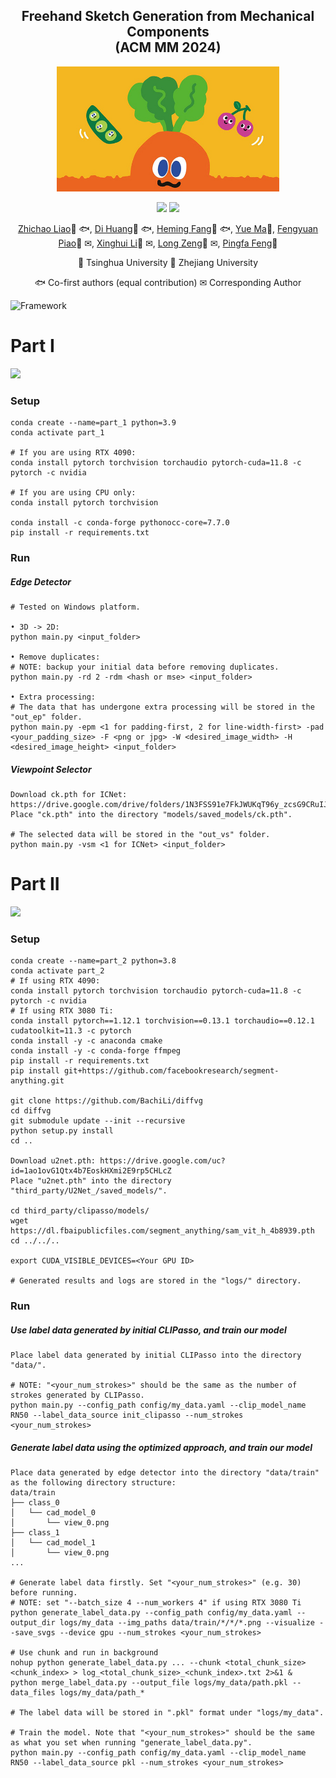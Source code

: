 <!-- # Freehand Sketch Generation from Mechanical Components

## ACM MM 2024 -->

<div align="center">
<h2>Freehand Sketch Generation from Mechanical Components </center> <br> <center>(ACM MM 2024)</h2>
<div align="center">  <img src='images/momohuhuhuluobo.jpg' style="height:200px"></img>  </div>

<a href='https://mcfreeskegen.github.io/'><img src='https://img.shields.io/badge/Project-Page-Green'></a>
<a href='https://arxiv.org/abs/2408.05966'><img src='https://img.shields.io/badge/ArXiv-2408.05966-red'></a> 

[Zhichao Liao](https://scholar.google.com/citations?user=4eRwbOEAAAAJ&hl=zh-CN&authuser=1)🥕 🐟, [Di Huang](https://di-huang.github.io/)🥕 🐟, [Heming Fang]()🍎 🐟, [Yue Ma]()🥕, [Fengyuan Piao]()🥕 ✉, 
[Xinghui Li]()🥕 ✉, [Long Zeng]()🥕 ✉, [Pingfa Feng]()🥕 <br/>


🥕 Tsinghua University  🍎 Zhejiang University

🐟 Co-first authors (equal contribution)   ✉ Corresponding Author


<!--
[<a href="https://mcfreeskegen.github.io/">Project Website</a>] | [<a href="https://arxiv.org/abs/2408.05966">Paper</a>] -->
</div>

![Framework](images/framework.png)



# Part I
![](../archive/result_img.png)
### Setup
```
conda create --name=part_1 python=3.9
conda activate part_1

# If you are using RTX 4090:
conda install pytorch torchvision torchaudio pytorch-cuda=11.8 -c pytorch -c nvidia

# If you are using CPU only:
conda install pytorch torchvision

conda install -c conda-forge pythonocc-core=7.7.0
pip install -r requirements.txt
```
### Run
##### Edge Detector
```
# Tested on Windows platform.

• 3D -> 2D:
python main.py <input_folder>

• Remove duplicates:
# NOTE: backup your initial data before removing duplicates.
python main.py -rd 2 -rdm <hash or mse> <input_folder>

• Extra processing:
# The data that has undergone extra processing will be stored in the "out_ep" folder.
python main.py -epm <1 for padding-first, 2 for line-width-first> -pad <your_padding_size> -F <png or jpg> -W <desired_image_width> -H <desired_image_height> <input_folder>
```
##### Viewpoint Selector
```
Download ck.pth for ICNet: https://drive.google.com/drive/folders/1N3FSS91e7FkJWUKqT96y_zcsG9CRuIJw
Place "ck.pth" into the directory "models/saved_models/ck.pth".

# The selected data will be stored in the "out_vs" folder.
python main.py -vsm <1 for ICNet> <input_folder>
```


# Part II
![](../archive/architecture.png)
### Setup
```
conda create --name=part_2 python=3.8
conda activate part_2
# If using RTX 4090:
conda install pytorch torchvision torchaudio pytorch-cuda=11.8 -c pytorch -c nvidia
# If using RTX 3080 Ti:
conda install pytorch==1.12.1 torchvision==0.13.1 torchaudio==0.12.1 cudatoolkit=11.3 -c pytorch
conda install -y -c anaconda cmake
conda install -y -c conda-forge ffmpeg
pip install -r requirements.txt
pip install git+https://github.com/facebookresearch/segment-anything.git

git clone https://github.com/BachiLi/diffvg
cd diffvg
git submodule update --init --recursive
python setup.py install
cd ..

Download u2net.pth: https://drive.google.com/uc?id=1ao1ovG1Qtx4b7EoskHXmi2E9rp5CHLcZ
Place "u2net.pth" into the directory "third_party/U2Net_/saved_models/".

cd third_party/clipasso/models/
wget https://dl.fbaipublicfiles.com/segment_anything/sam_vit_h_4b8939.pth
cd ../../..

export CUDA_VISIBLE_DEVICES=<Your GPU ID>

# Generated results and logs are stored in the "logs/" directory.
```
### Run
##### Use label data generated by initial CLIPasso, and train our model
```
Place label data generated by initial CLIPasso into the directory "data/".

# NOTE: "<your_num_strokes>" should be the same as the number of strokes generated by CLIPasso. 
python main.py --config_path config/my_data.yaml --clip_model_name RN50 --label_data_source init_clipasso --num_strokes <your_num_strokes>
```
##### Generate label data using the optimized approach, and train our model
```
Place data generated by edge detector into the directory "data/train" as the following directory structure:
data/train
├── class_0
│   └── cad_model_0
│       └── view_0.png
├── class_1
│   └── cad_model_1
│       └── view_0.png
...

# Generate label data firstly. Set "<your_num_strokes>" (e.g. 30) before running.
# NOTE: set "--batch_size 4 --num_workers 4" if using RTX 3080 Ti
python generate_label_data.py --config_path config/my_data.yaml --output_dir logs/my_data --img_paths data/train/*/*/*.png --visualize --save_svgs --device gpu --num_strokes <your_num_strokes>

# Use chunk and run in background
nohup python generate_label_data.py ... --chunk <total_chunk_size> <chunk_index> > log_<total_chunk_size>_<chunk_index>.txt 2>&1 &
python merge_label_data.py --output_file logs/my_data/path.pkl --data_files logs/my_data/path_*

# The label data will be stored in ".pkl" format under "logs/my_data".

# Train the model. Note that "<your_num_strokes>" should be the same as what you set when running "generate_label_data.py".
python main.py --config_path config/my_data.yaml --clip_model_name RN50 --label_data_source pkl --num_strokes <your_num_strokes>
```
